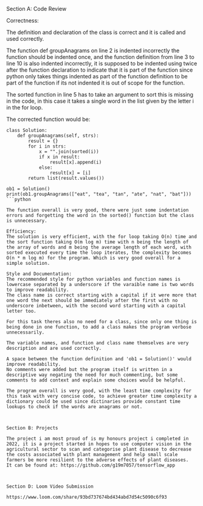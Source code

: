 Section A: Code Review

Correctness:

The definition and declaration of the class is correct and it is called and used correctly.

The function def groupAnagrams on line 2 is indented incorrectly the function should be indented once, 
and the function definition from line 3 to line 10 is also indented incorrectly, it is supposed to be indented using twice after the function declaration to indicate that it is part of the function since python only takes things indented as part of the function definition to be part of the function if its not indented it is out of scope for the function.

The sorted function in line 5 has to take an argument to sort this is missing in the code, 
in this case it takes a single word in the list given by the letter i in the for loop.

The corrected function would be:

```
class Solution:
    def groupAnagrams(self, strs):
        result = {}
        for i in strs:
            x = "".join(sorted(i))
            if x in result:
                result[x].append(i)
            else:
                result[x] = [i]
        return list(result.values())
    
ob1 = Solution()
print(ob1.groupAnagrams(["eat", "tea", "tan", "ate", "nat", "bat"]))
```python

The function overall is very good, there were just some indentation errors and forgetting the word in the sorted() function but the class is unnecessary.

Efficiency:
The solution is very efficient, with the for loop taking O(n) time and the sort function taking O(m log m) time with n being the length of the array of words and m being the average length of each word, with sorted executed every time the loop iterates, the complexity becomes O(n * m log m) for the program. Which is very good overall for a simple solution.

Style and Documentation:
The recommended style for python variables and function names is lowercase separated by a underscore if the varaible name is two words to improve readability. 
The class name is correct starting with a capital if it were more that one word the next should be immediately after the first with no underscore inbetween, with the second word starting with a capital letter too.

For this task theres also no need for a class, since only one thing is being done in one function, to add a class makes the program verbose unnecessarily.

The variable names, and function and class name themselves are very description and are used correctly.

A space between the function definition and 'ob1 = Solution()' would improve readability.
No comments were added but the program itself is written in a descriptive way negating the need for much commenting, but some comments to add context and explain some choices would be helpful.

The program overall is very good, with the least time complexity for this task with very concise code, to achieve greater time complexity a dictionary could be used since dictinaries provide constant time lookups to check if the words are anagrams or not.



Section B: Projects

The project i am most proud of is my honours project i completed in 2022, it is a project started in hopes to use computer vision in the agricultural sector to scan and categorise plant disease to decrease the costs associated with plant management and help small scale farmers be more resilient to the adverse effects of plant diseases.
It can be found at: https://github.com/g19m7057/tensorflow_app



Section D: Loom Video Submission

https://www.loom.com/share/93bd737674bd434abd7d54c5090c6f93
